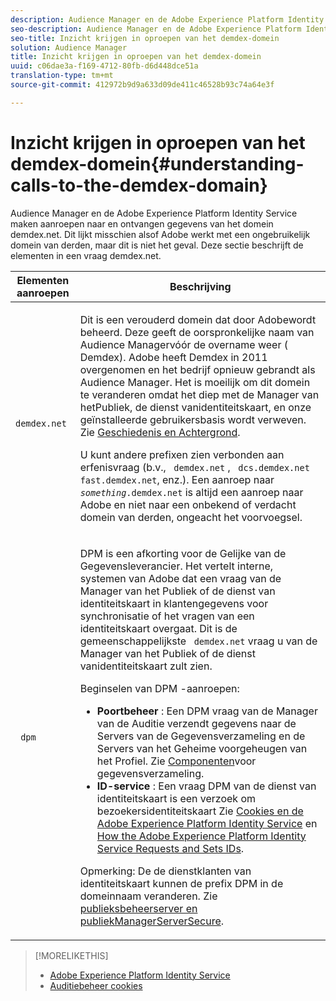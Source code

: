 ```yaml
---
description: Audience Manager en de Adobe Experience Platform Identity Service maken aanroepen naar en ontvangen gegevens van het domein demdex.net. Dit lijkt misschien alsof Adobe werkt met een ongebruikelijk domein van derden, maar dit is niet het geval. Deze sectie beschrijft de elementen in een vraag demdex.net.
seo-description: Audience Manager en de Adobe Experience Platform Identity Service maken aanroepen naar en ontvangen gegevens van het domein demdex.net. Dit lijkt misschien alsof Adobe werkt met een ongebruikelijk domein van derden, maar dit is niet het geval. Deze sectie beschrijft de elementen in een vraag demdex.net.
seo-title: Inzicht krijgen in oproepen van het demdex-domein
solution: Audience Manager
title: Inzicht krijgen in oproepen van het demdex-domein
uuid: c06dae3a-f169-4712-80fb-d6d448dce51a
translation-type: tm+mt
source-git-commit: 412972b9d9a633d09de411c46528b93c74a64e3f

---
```



# Inzicht krijgen in oproepen van het demdex-domein{#understanding-calls-to-the-demdex-domain}

Audience Manager en de Adobe Experience Platform Identity Service maken aanroepen naar en ontvangen gegevens van het domein demdex.net. Dit lijkt misschien alsof Adobe werkt met een ongebruikelijk domein van derden, maar dit is niet het geval. Deze sectie beschrijft de elementen in een vraag demdex.net.

<table id="table_B846CBEDDA4C4AD19416F7C27FC325C6"> 
 <thead> 
  <tr> 
   <th colname="col1" class="entry"> Elementen aanroepen </th> 
   <th colname="col2" class="entry"> Beschrijving </th> 
  </tr> 
 </thead>
 <tbody> 
  <tr> 
   <td colname="col1"> <p> <code> demdex.net</code> </p> </td> 
   <td colname="col2"> <p>Dit is een verouderd domein dat door <span class="keyword"> Adobe</span>wordt beheerd. Deze geeft de oorspronkelijke naam van <span class="keyword"> Audience Manager</span>vóór de overname weer (<span class="keyword"> Demdex</span>). <span class="keyword"> Adobe</span> heeft <span class="keyword"> Demdex</span> in 2011 overgenomen en het bedrijf opnieuw gebrandt als <span class="keyword"> Audience Manager</span>. Het is moeilijk om dit domein te veranderen omdat het diep met de Manager <span class="keyword"> van het</span>Publiek, de dienst <span class="wintitle"> van</span>identiteitskaart, en onze geïnstalleerde gebruikersbasis wordt verweven. Zie <a href="../overview/aam-overview.md#history-and-background"> Geschiedenis en Achtergrond</a>. </p> <p>U kunt andere prefixen zien verbonden aan erfenisvraag (b.v., <code> demdex.net</code> , <code> dcs.demdex.net</code><code> fast.demdex.net</code>, enz.). Een aanroep naar <code><i>something</i>.demdex.net</code> is altijd een aanroep naar <span class="keyword"> Adobe</span> en niet naar een onbekend of verdacht domein van derden, ongeacht het voorvoegsel. </p> </td> 
  </tr> 
  <tr> 
   <td colname="col1"> <p> <code> dpm</code> </p> </td> 
   <td colname="col2"> <p><span class="wintitle"> DPM</span> is een afkorting voor de Gelijke van de <span class="wintitle"> Gegevensleverancier</span>. Het vertelt interne, <span class="keyword"> systemen van Adobe</span> dat een vraag van de Manager <span class="keyword"> van het</span> Publiek of de dienst <span class="wintitle"></span> van identiteitskaart in klantengegevens voor synchronisatie of het vragen van een identiteitskaart overgaat. Dit is de gemeenschappelijkste <code> demdex.net</code> vraag u van de Manager <span class="keyword"> van het</span> Publiek of de dienst <span class="wintitle"> van</span>identiteitskaart zult zien. </p> <p><span class="wintitle"> Beginselen van DPM</span> -aanroepen: </p> <p> 
     <ul id="ul_44023BB060774518BE414EE10820C141"> 
      <li id="li_0F94D1988A6944BA885FD40AB26FC49F"> <b> <span class="keyword"> Poortbeheer</span> </b>: Een <span class="wintitle"> DPM</span> vraag van de Manager <span class="keyword"> van de Auditie verzendt gegevens naar de Servers</span> van de <span class="wintitle"> Gegevensverzameling en de Servers</span> van het Geheime voorgeheugen van het <span class="wintitle"></span>Profiel. Zie <a href="../reference/system-components/components-data-collection.md"> Componenten</a>voor gegevensverzameling. </li> 
      <li id="li_5A7EA9EE16EE4D828F0A24AE2B969122"> <b> <span class="wintitle"> ID-service</span> </b>: Een vraag <span class="wintitle"> DPM</span> van de dienst <span class="wintitle"></span> van identiteitskaart is een verzoek om bezoekersidentiteitskaart Zie <a href="https://docs.adobe.com/content/help/en/id-service/using/intro/cookies.html" format="https" scope="external"> Cookies en de Adobe Experience Platform Identity Service</a> en <a href="https://docs.adobe.com/content/help/en/id-service/using/intro/id-request.html" format="https" scope="external"> How the Adobe Experience Platform Identity Service Requests and Sets IDs</a>. </li> 
     </ul> </p> <p> <p>Opmerking:  <span class="wintitle"> De de dienstklanten van identiteitskaart</span> kunnen de prefix <span class="wintitle"> DPM</span> in de domeinnaam veranderen. Zie <a href="https://docs.adobe.com/content/help/en/id-service/using/id-service-api/configurations/subdomain-config.html" format="https" scope="external"> publieksbeheerserver en publiekManagerServerSecure</a>. </p> </p> </td> 
  </tr> 
 </tbody> 
</table>

>[!MORELIKETHIS]
>
>* [Adobe Experience Platform Identity Service](https://docs.adobe.com/content/help/en/id-service/using/home.html)
>* [Auditiebeheer cookies](https://docs.adobe.com/content/help/en/core-services/interface/ec-cookies/cookies-am.html)

